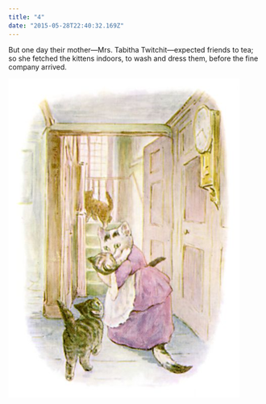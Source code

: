 ```yaml
---
title: "4"
date: "2015-05-28T22:40:32.169Z"
---
```


But one day their mother—Mrs. Tabitha Twitchit—expected friends to tea; so she fetched the kittens indoors, to wash and dress them, before the fine company arrived.

![Punky Dunk sleeps](./tom11.jpg)

